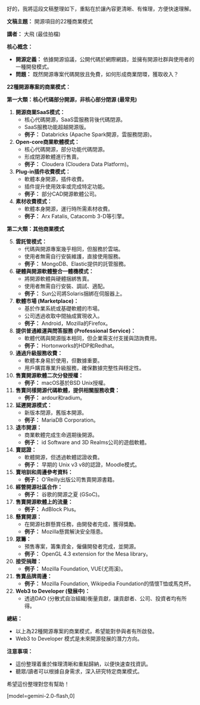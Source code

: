 好的，我將這段文稿整理如下，重點在於讓內容更清晰、有條理，方便快速理解。

**文稿主題：** 開源項目的22種商業模式

**講者：** 大飛 (最佳拍檔)

**核心概念：**

*   **開源定義：** 依據開源協議，公開代碼於網際網路，並擁有開源社群與使用者的一種開發模式。
*   **問題：** 既然開源專案代碼開放且免費，如何形成商業閉環，獲取收入？

**22種開源專案的商業模式：**

**第一大類：核心代碼部分開源，非核心部分閉源 (最常見)**

1.  **開源商業SaaS模式：**
    *   核心代碼開源，SaaS雲服務背後代碼閉源。
    *   SaaS服務功能超越開源版。
    *   **例子：** Databricks (Apache Spark開源，雲服務閉源)。
2.  **Open-core商業軟體模式：**
    *   核心代碼開源，部分功能代碼閉源。
    *   形成閉源軟體進行售賣。
    *   **例子：** Cloudera (Cloudera Data Platform)。
3.  **Plug-in插件收費模式：**
    *   軟體本身開源，插件收費。
    *   插件提升使用效率或完成特定功能。
    *   **例子：** 部分CAD開源軟體公司。
4.  **素材收費模式：**
    *   軟體本身開源，運行時所需素材收費。
    *   **例子：** Arx Fatalis, Catacomb 3-D等引擎。

**第二大類：其他商業模式**

5.  **雲託管模式：**
    *   代碼與開源專案幾乎相同，但服務於雲端。
    *   使用者無需自行安裝維護，直接使用服務。
    *   **例子：** MongoDB、Elastic提供的託管服務。
6.  **硬體與開源軟體整合一體機模式：**
    *   將開源軟體與硬體捆綁售賣。
    *   使用者無需自行安裝、調試、適配。
    *   **例子：** Sun公司將Solaris捆綁在伺服器上。
7.  **軟體市場 (Marketplace)：**
    *   基於作業系統或基礎軟體的市場。
    *   公司透過收取中間抽成實現收入。
    *   **例子：** Android，Mozilla的Firefox。
8.  **提供普通維運與問答服務 (Professional Service)：**
    *   軟體代碼與開源版本相同，但企業需支付支援與諮詢費用。
    *   **例子：** Hortonworks的HDP和Redhat。
9.  **通過升級服務收費：**
    *   軟體本身易於使用，但數據重要。
    *   用戶購買專業升級服務，確保數據完整性與穩定性。
10. **售賣開源軟體二次分發授權：**
    *   **例子：** macOS基於BSD Unix授權。
11. **售賣同樣開源代碼軟體，提供相關服務收費：**
    *   **例子：** ardour和radium。
12. **延遲開源模式：**
    *   新版本閉源，舊版本開源。
    *   **例子：** MariaDB Corporation。
13. **退市開源：**
    *   商業軟體完成生命週期後開源。
    *   **例子：** id Software and 3D Realms公司的遊戲軟體。
14. **賣認證：**
    *   軟體開源，但透過軟體認證收費。
    *   **例子：** 早期的 Unix v3 v8的認證，Moodle模式。
15. **賣培訓和周邊參考資料：**
    *   **例子：** O'Reilly出版公司售賣開源書籍。
16. **經營開源社區合作：**
    *   **例子：** 谷歌的開源之夏 (GSoC)。
17. **售賣開源軟體上的流量：**
    *   **例子：** AdBlock Plus。
18. **懸賞開源：**
    *   在開源社群懸賞任務，由開發者完成，獲得獎勵。
    *   **例子：** Mozilla懸賞解決安全隱患。
19. **眾籌：**
    *   預售專案，籌集資金，僱傭開發者完成，並開源。
    *   **例子：** OpenGL 4.3 extension for the Mesa library。
20. **接受捐贈：**
    *   **例子：** Mozilla Foundation, VUE(尤雨溪)。
21. **售賣品牌周邊：**
    *   **例子：** Mozilla Foundation, Wikipedia Foundation的情懷T恤或馬克杯。
22. **Web3 to Developer (發展中)：**
    *   透過DAO (分散式自治組織)衡量貢獻，讓貢獻者、公司、投資者均有所得。

**總結：**

*   以上為22種開源專案的商業模式，希望能對參與者有所啟發。
*   Web3 to Developer 模式是未來開源發展的潛力方向。

**注意事項：**

*   這份整理着重於條理清晰和重點歸納，以便快速查找資訊。
*   聽眾/讀者可以根據自身需求，深入研究特定商業模式。

希望這份整理對您有幫助！

[model=gemini-2.0-flash,0]
